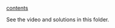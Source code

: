 [contents](https://www.cs.hmc.edu/twiki/bin/view/CS5/Lab9)

See the video and solutions in this folder.
